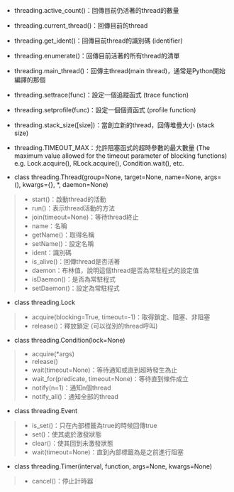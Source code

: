 +   threading.active_count()：回傳目前仍活著的thread的數量
+   threading.current_thread()：回傳目前的thread
+   threading.get_ident()：回傳目前thread的識別碼 (identifier)
+   threading.enumerate()：回傳目前活著的所有thread的清單
+   threading.main_thread()：回傳主thread(main thread)，通常是Python開始編譯的那個
+   threading.settrace(func)：設定一個追蹤函式 (trace function)
+   threading.setprofile(func)：設定一個個資函式 (profile function)
+   threading.stack_size([size])：當創立新的thread，回傳堆疊大小 (stack size)
+   threading.TIMEOUT_MAX：允許阻塞函式的超時參數的最大數量 (The maximum value allowed for the timeout parameter of blocking functions)  e.g. Lock.acquire(), RLock.acquire(), Condition.wait(), etc.

+   class threading.Thread(group=None, target=None, name=None, args=(), kwargs={}, *, daemon=None)
>+   start()：啟動thread的活動
>+    run()：表示thread活動的方法
>+    join(timeout=None)：等待thread終止
>+    name：名稱
>+    getName()：取得名稱
>+    setName()：設定名稱
>+    ident：識別碼
>+    is_alive()：回傳thread是否活著
>+    daemon：布林值，說明這個thread是否為常駐程式的設定值
>+    isDaemon()：是否為常駐程式
>+    setDaemon()：設定為常駐程式

+   class threading.Lock
>+    acquire(blocking=True, timeout=-1)：取得鎖定、阻塞、非阻塞
>+    release()：釋放鎖定 (可以從別的thread呼叫)

+   class threading.Condition(lock=None)
>+    acquire(*args)
>+    release()
>+    wait(timeout=None)：等待通知或直到超時發生為止
>+    wait_for(predicate, timeout=None)：等待直到條件成立
>+    notify(n=1)：通知n個thread
>+    notify_all()：通知全部的thread

+   class threading.Event
>+    is_set()：只在內部標籤為true的時候回傳true
>+    set()：使其處於激發狀態
>+    clear()：使其回到未激發狀態
>+    wait(timeout=None)：直到內部標籤為是之前進行阻塞

+   class threading.Timer(interval, function, args=None, kwargs=None)
>+    cancel()：停止計時器
